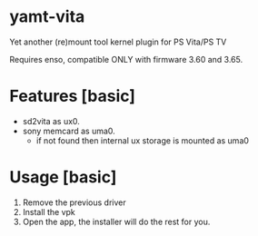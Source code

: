 # yamt-vita
Yet another (re)mount tool kernel plugin for PS Vita/PS TV

Requires enso, compatible ONLY with firmware 3.60 and 3.65.

# Features [basic]
 - sd2vita as ux0.
 - sony memcard as uma0.
   - if not found then internal ux storage is mounted as uma0

# Usage [basic]
 1) Remove the previous driver
 2) Install the vpk
 3) Open the app, the installer will do the rest for you.
